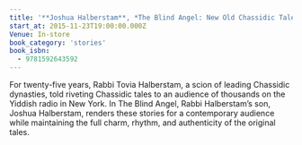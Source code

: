 ```yaml
---
title: '**Joshua Halberstam**, *The Blind Angel: New Old Chassidic Tales*'
start_at: 2015-11-23T19:00:00.000Z
Venue: In-store
book_category: 'stories'
book_isbn:
  - 9781592643592
---
```

For twenty-five years, Rabbi Tovia Halberstam, a scion of leading Chassidic dynasties, told riveting Chassidic tales to an audience of thousands on the Yiddish radio in New York. In The Blind Angel, Rabbi Halberstam’s son, Joshua Halberstam, renders these stories for a contemporary audience while maintaining the full charm, rhythm, and authenticity of the original tales.